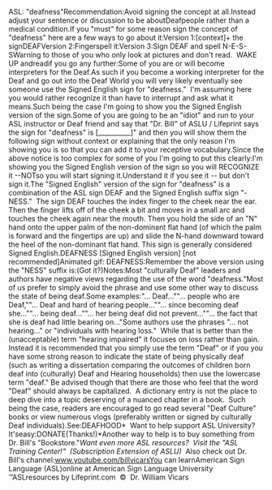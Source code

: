 ASL: "deafness"Recommendation:Avoid signing the concept at all.Instead adjust your sentence or discussion to be aboutDeafpeople rather 
than a medical condition.If you "must" for some reason sign the concept of "deafness" here 
are a few ways to go about it:Version 1:[context]+ the signDEAFVersion 2:Fingerspell it:Version 3:Sign DEAF and spell N-E-S-SWarning to 
those of you who only look at pictures and don't read.  WAKE UP andreadif you go any further:Some of you are or will become interpreters for the Deaf.As such if you become a working interpreter for the Deaf and go out into the 
Deaf World you will very likely eventually see someone use the Signed English 
sign for "deafness."  I'm assuming here you would rather recognize it than 
have to interrupt and ask what it means.Such being the case I'm going to show you the Signed English version of the 
sign.Some of you are going to be an "idiot" and run to your ASL instructor or Deaf 
friend and say that "Dr. Bill" of ASLU / Lifeprint says the sign for "deafness" 
is [__________]" and then you will show them the following sign without context 
or explaining that the only reason I'm showing you is so that you can add it to 
your receptive vocabulary.Since the above notice is too complex for some of you I'm going to put this 
clearly:I'm showing you the Signed English version of the sign so you will RECOGNIZE it 
--NOTso you will start signing it.Understand it if you see it -- but don't sign it.The "Signed English" version of the sign for "deafness" is a combination of the ASL sign DEAF and 
			the Signed English suffix sign "-NESS."  The sign DEAF touches 
			the index finger to the cheek near the ear. Then the finger lifts 
			off of the cheek a bit and moves in a small arc and touches the 
			cheek again near the mouth. Then you hold the side of an "N" hand 
			onto the upper palm of the non-dominant flat hand (of which the palm 
			is forward and the fingertips are up) and slide the N-hand downward 
			toward the heel of the non-dominant flat hand. This sign is 
			generally considered Signed English.DEAFNESS [Signed English version] [not recommended]Animated gif: DEAFNESS:Remember the above version using the "NESS" suffix is:(Got it?)Notes:Most "culturally Deaf" leaders 
			and authors have negative views regarding the use of the word 
			"deafness."Most of us prefer to simply avoid the phrase and use some other way to discuss 
the state of being deaf.Some examples:"... Deaf...""... people who are Deaf,""... Deaf and hard of hearing people...""... since becoming deaf she...""... being deaf...""... her being deaf did not prevent...""... the fact that she is deaf had little bearing on..."Some authors use the phrases "... not hearing..." or "individuals with hearing loss."  
While that is better than the (unacceptable) term "hearing impaired" 
it focuses on loss rather than gain.  Instead it is recommended that you 
simply use the term "Deaf" or if you you have some strong reason to indicate the 
state of being physically deaf (such as writing a dissertation comparing the 
outcomes of children born deaf into (culturally) Deaf and Hearing households) 
then use the lowercase term "deaf." Be advised though that there are those who 
feel that the word "Deaf" should always be capitalized.  A dictionary entry 
is not the place to deep dive into a topic deserving of a nuanced chapter in a 
book.  Such being the case, readers are encouraged to go read several "Deaf 
Culture" books or view numerous vlogs (preferably written or signed by 
culturally Deaf individuals).See:DEAFHOOD* 
Want to help support ASL University?  It'seasy:DONATE(Thanks!)*Another way to help is to buy something from Dr. Bill's "Bookstore."*Want even more ASL resources?  Visit the "ASL Training Center!"  (Subscription 
Extension of ASLU)*  Also check out Dr. Bill's channel:www.youtube.com/billvicarsYou can learnAmerican Sign Language (ASL)online at American Sign Language University ™ASLresources by Lifeprint.com  ©  Dr. William Vicars